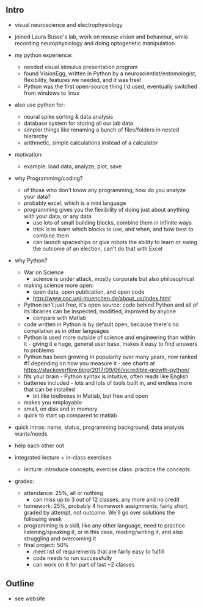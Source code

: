 ## Intro

- visual neuroscience and electrophysiology
- joined Laura Busse's lab, work on mouse vision and behaviour, while recording neurophysiology and doing optogenetic manipulation
- my python experience:
    - needed visual stimulus presentation program
    - found VisionEgg, written in Python by a neuroscientist/entomologist, flexibility, features we needed, and it was free!
    - Python was the first open-source thing I'd used, eventually switched from windows to linux
- also use python for:
    - neural spike sorting & data analysis
    - database system for storing all our lab data
    - simpler things like renaming a bunch of files/folders in nested hierarchy
    - arithmetic, simple calculations instead of a calculator
- motivation:
    - example: load data, analyze, plot, save

- why Programming/coding?
    - of those who don't know any programming, how do you analyze your data?
    - probably excel, which is a mini language
    - programming gives you the flexibility of doing just about anything with your data, or any data
        - use lots of small building blocks, combine them in infinite ways
        - trick is to learn which blocks to use, and when, and how best to combine them
        - can launch spaceships or give robots the ability to learn or swing the outcome of an election, can't do that with Excel

- why Python?
    - War on Science
        - science is under attack, mostly corporate but also philosophical
    - making science more open:
        - open data, open publication, and open code
        - http://www.osc.uni-muenchen.de/about_us/index.html
    - Python isn't just free, it's open source: code behind Python and all of its libraries can be inspected, modified, improved by anyone
        - compare with Matlab
    - code written in Python is by default open, because there's no compilation as in other languages
    - Python is used more outside of science and engineering than within it - giving it a huge, general user base, makes it easy to find answers to problems
    - Python has been growing in popularity over many years, now ranked #1 depending on how you measure it - see charts at https://stackoverflow.blog/2017/09/06/incredible-growth-python/
    - fits your brain - Python syntax is intuitive, often reads like English
    - batteries included - lots and lots of tools built in, and endless more that can be installed
        - bit like toolboxes in Matlab, but free and open
    - makes you employable
    - small, on disk and in memory
    - quick to start up compared to matlab

- quick intros: name, status, programming background, data analysis wants/needs
- help each other out
- integrated lecture + in-class exercises
    - lecture: introduce concepts, exercise class: practice the concepts
- grades:
    - attendance: 25%, all or nothing
        - can miss up to 3 out of 12 classes, any more and no credit
    - homework: 25%, probably 4 homework assignments, fairly short, graded by attempt, not outcome. We'll go over solutions the following week
    - programming is a skill, like any other language, need to practice listening/speaking it, or in this case, reading/writing it, and also struggling and overcoming it
    - final project: 50%
        - meet list of requirements that are fairly easy to fulfill
        - code needs to run successfully
        - can work on it for part of last ~2 classes

## Outline

- see website

